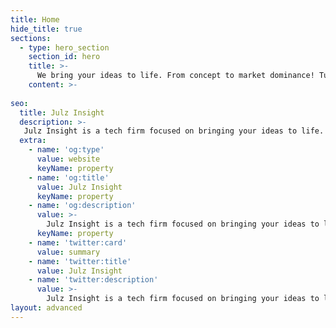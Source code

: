 ```yaml
---
title: Home
hide_title: true
sections:
  - type: hero_section
    section_id: hero
    title: >-
      We bring your ideas to life. From concept to market dominance! Turning them into impactful products, brands and experiences.
    content: >- 
    
seo:
  title: Julz Insight
  description: >-
   Julz Insight is a tech firm focused on bringing your ideas to life. From concept to market dominance! Turning them into impactful products, projects and brands.
  extra:
    - name: 'og:type'
      value: website
      keyName: property
    - name: 'og:title'
      value: Julz Insight
      keyName: property
    - name: 'og:description'
      value: >-
        Julz Insight is a tech firm focused on bringing your ideas to life. From concept to market dominance! Turning them into impactful products, projects and brands.
      keyName: property
    - name: 'twitter:card'
      value: summary
    - name: 'twitter:title'
      value: Julz Insight
    - name: 'twitter:description'
      value: >-
        Julz Insight is a tech firm focused on bringing your ideas to life. From concept to market dominance! Turning them into impactful products, projects and brands.
layout: advanced
---
```

